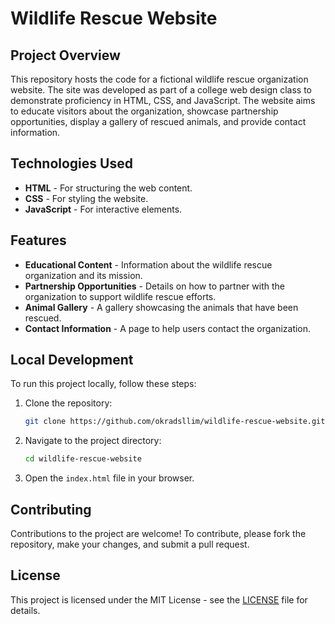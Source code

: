 # Wildlife Rescue Website

## Project Overview

This repository hosts the code for a fictional wildlife rescue organization website. The site was developed as part of a college web design class to demonstrate proficiency in HTML, CSS, and JavaScript. The website aims to educate visitors about the organization, showcase partnership opportunities, display a gallery of rescued animals, and provide contact information.

## Technologies Used

- **HTML** - For structuring the web content.
- **CSS** - For styling the website.
- **JavaScript** - For interactive elements.

## Features

- **Educational Content** - Information about the wildlife rescue organization and its mission.
- **Partnership Opportunities** - Details on how to partner with the organization to support wildlife rescue efforts.
- **Animal Gallery** - A gallery showcasing the animals that have been rescued.
- **Contact Information** - A page to help users contact the organization.

## Local Development

To run this project locally, follow these steps:

1. Clone the repository:
   ```bash
   git clone https://github.com/okradsllim/wildlife-rescue-website.git
2. Navigate to the project directory:
   ```bash
   cd wildlife-rescue-website
   ```
3. Open the `index.html` file in your browser.

## Contributing

Contributions to the project are welcome! To contribute, please fork the repository, make your changes, and submit a pull request.

## License

This project is licensed under the MIT License - see the [LICENSE](LICENSE) file for details.
```
